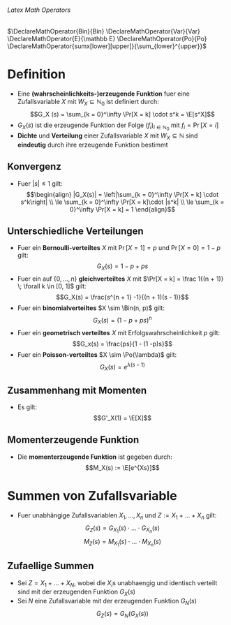###### Latex Math Operators
$\DeclareMathOperator{Bin}{Bin} \DeclareMathOperator{Var}{Var} \DeclareMathOperator{E}{\mathbb E} \DeclareMathOperator{Po}{Po} \DeclareMathOperator{sumx[lower][upper]}{\sum_{lower}^{upper}}$
#  Definition
- Eine **(wahrscheinlichkeits-)erzeugende Funktion** fuer eine Zufallsvariable $X$ mit $W_X \subseteq \mathbb N_0$ ist definiert durch:
$$G_X (s) = \sum_{k = 0}^\infty  \Pr[X = k] \cdot s^k = \E[s^X]$$
- $G_X(s)$ ist die erzeugende Funktion der Folge $(f_i)_{i \in \mathbb N_0}$ mit $f_i = \Pr[X = i]$
- **Dichte** und **Verteilung** einer Zufallsvariable $X$ mit $W_X \subseteq \mathbb N$ sind **eindeutig** durch ihre erzeugende Funktion bestimmt
## Konvergenz
- Fuer $|s| \le 1$ gilt:
$$\begin{align}
|G_X(s)| = \left|\sum_{k = 0}^\infty \Pr[X = k] \cdot s^k\right| \\
\le \sum_{k = 0}^\infty \Pr[X = k]\cdot |s^k| \\
\le \sum_{k = 0}^\infty \Pr[X = k]  = 1
\end{align}$$
## Unterschiedliche Verteilungen
- Fuer ein **Bernoulli-verteiltes** $X$ mit  $\Pr[X = 1] = p$ und $\Pr[X = 0] = 1 -p$ gilt:
$$G_X(s) = 1-p+ps$$
- Fuer ein auf $\{0,...,n\}$ **gleichverteiltes** $X$ mit $\Pr[X = k] = \frac 1{(n + 1)} \; \forall k \in [0, 1]$ gilt: 
$$G_X(s) = \frac{s^{n + 1} -1}{(n + 1)(s - 1)}$$
- Fuer ein **binomialverteiltes** $X \sim \Bin(n, p)$ gilt: 
$$G_X(s) = (1 - p + ps)^n$$
- Fuer ein **geometrisch verteiltes** $X$ mit Erfolgswahrscheinlichkeit $p$ gilt:
$$G_x(s) = \frac{ps}{1 - (1 -p)s}$$
- Fuer ein **Poisson-verteiltes** $X \sim \Po(\lambda)$ gilt: 
$$G_X(s) = e^{\lambda(s - 1)}$$
## Zusammenhang mit Momenten
- Es gilt: 
$$G'_X(1) = \E[X]$$
## Momenterzeugende Funktion
- Die **momenterzeugende Funktion** ist gegeben durch:
$$M_X(s) := \E[e^{Xs}]$$
# Summen von Zufallsvariable
- Fuer unabhängige Zufallsvariablen $X_1,...,X_n$ und $Z:= X_1+...+X_n$ gilt:
$$G_Z(s) = G_{X_1}(s) \cdot ...\cdot G_{X_n}(s)$$
$$M_Z(s) = M_{X_1}(s) \cdot ...\cdot M_{X_n}(s)$$
## Zufaellige Summen
- Sei $Z = X_1+...+X_N$, wobei  die $X_i$s unabhaengig und identisch verteilt sind mit der erzeugenden Funktion $G_X(s)$ 
- Sei $N$ eine Zufallsvariable mit der erzeugenden Funktion $G_N(s)$
$$G_Z(s)= G_N(G_X(s))$$ 